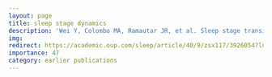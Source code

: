 ```yaml
---
layout: page
title: sleep stage dynamics
description: 'Wei Y, Colombo MA, Ramautar JR, et al. Sleep stage transition dynamics reveal specific stage 2 vulnerability in insomnia. Sleep 2017'
img: 
redirect: https://academic.oup.com/sleep/article/40/9/zsx117/3926054?login=false
importance: 47
category: earlier publications
---
```

